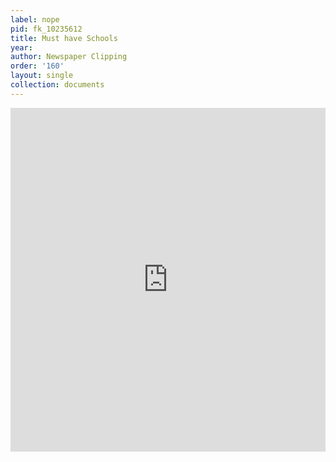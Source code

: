 ```yaml
---
label: nope
pid: fk_10235612
title: Must have Schools
year:
author: Newspaper Clipping
order: '160'
layout: single
collection: documents
---
```

<iframe src="https://northwestern.app.box.com/embed/s/qge1rhgqqq9li0wiy0ntku800yzk4ey6?sortColumn=date&view=list" width="100%" height="550" frameborder="0" allowfullscreen webkitallowfullscreen msallowfullscreen></iframe>

